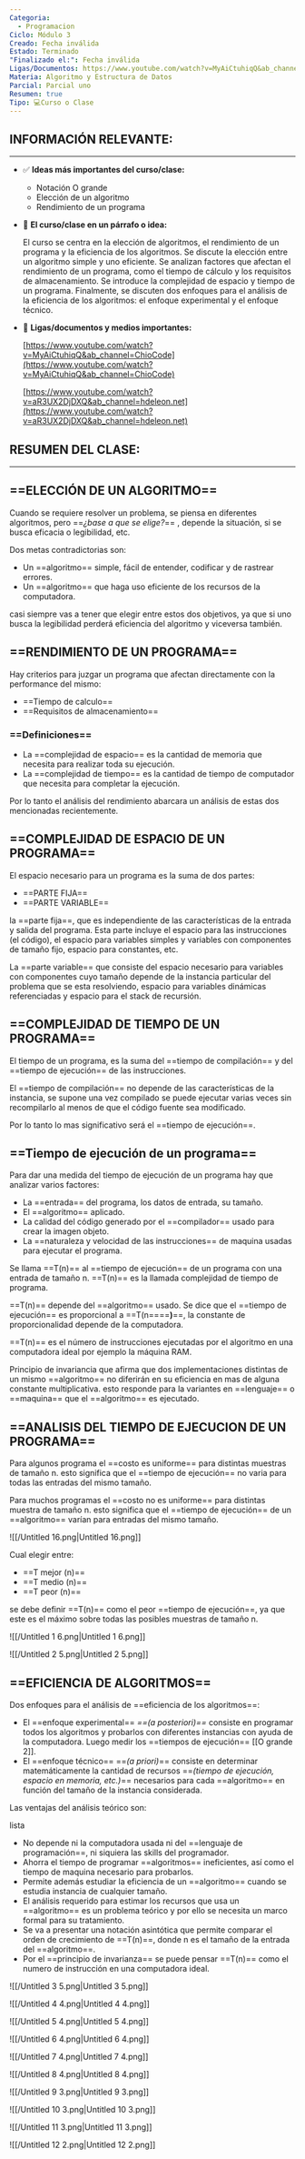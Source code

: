 ```yaml
---
Categoria:
  - Programacion
Ciclo: Módulo 3
Creado: Fecha inválida
Estado: Terminado
"Finalizado el:": Fecha inválida
Ligas/Documentos: https://www.youtube.com/watch?v=MyAiCtuhiqQ&ab_channel=ChioCode
Materia: Algoritmo y Estructura de Datos
Parcial: Parcial uno
Resumen: true
Tipo: 💻Curso o Clase
---
```

## INFORMACIÓN RELEVANTE:

---

- ✅ **Ideas más importantes del curso/clase:**
    - Notación O grande
    - Elección de un algoritmo
    - Rendimiento de un programa
- 📕 **El curso/clase en un párrafo o idea:**
    
    El curso se centra en la elección de algoritmos, el rendimiento de un programa y la eficiencia de los algoritmos. Se discute la elección entre un algoritmo simple y uno eficiente. Se analizan factores que afectan el rendimiento de un programa, como el tiempo de cálculo y los requisitos de almacenamiento. Se introduce la complejidad de espacio y tiempo de un programa. Finalmente, se discuten dos enfoques para el análisis de la eficiencia de los algoritmos: el enfoque experimental y el enfoque técnico.
    
- 📎 **Ligas/documentos y medios importantes:**
    
    [https://www.youtube.com/watch?v=MyAiCtuhiqQ&ab_channel=ChioCode](https://www.youtube.com/watch?v=MyAiCtuhiqQ&ab_channel=ChioCode)
    
    [https://www.youtube.com/watch?v=aR3UX2DjDXQ&ab_channel=hdeleon.net](https://www.youtube.com/watch?v=aR3UX2DjDXQ&ab_channel=hdeleon.net)
    

## RESUMEN DEL CLASE:

---

## ==ELECCIÓN DE UN ALGORITMO==

Cuando se requiere resolver un problema, se piensa en diferentes algoritmos, pero ==_¿base a que se elige?_== , depende la situación, si se busca eficacia o legibilidad, etc.

Dos metas contradictorias son:

- Un ==algoritmo== simple, fácil de entender, codificar y de rastrear errores.
- Un ==algoritmo== que haga uso eficiente de los recursos de la computadora.

casi siempre vas a tener que elegir entre estos dos objetivos, ya que si uno busca la legibilidad perderá eficiencia del algoritmo y viceversa también.

## ==RENDIMIENTO DE UN PROGRAMA==

Hay criterios para juzgar un programa que afectan directamente con la performance del mismo:

- ==Tiempo de calculo==
- ==Requisitos de almacenamiento==

### ==Definiciones==

- La ==complejidad de espacio== es la cantidad de memoria que necesita para realizar toda su ejecución.
- La ==complejidad de tiempo== es la cantidad de tiempo de computador que necesita para completar la ejecución.

Por lo tanto el análisis del rendimiento abarcara un análisis de estas dos mencionadas recientemente.

## ==COMPLEJIDAD DE ESPACIO DE UN PROGRAMA==

El espacio necesario para un programa es la suma de dos partes:

- ==PARTE FIJA==
- ==PARTE VARIABLE==

la ==parte fija==, que es independiente de las características de la entrada y salida del programa. Esta parte incluye el espacio para las instrucciones (el código), el espacio para variables simples y variables con componentes de tamaño fijo, espacio para constantes, etc.

La ==parte variable== que consiste del espacio necesario para variables con componentes cuyo tamaño depende de la instancia particular del problema que se esta resolviendo, espacio para variables dinámicas referenciadas y espacio para el stack de recursión.

## ==COMPLEJIDAD DE TIEMPO DE UN PROGRAMA==

El tiempo de un programa, es la suma del ==tiempo de compilación== y del ==tiempo de ejecución== de las instrucciones.

El ==tiempo de compilación== no depende de las características de la instancia, se supone una vez compilado se puede ejecutar varias veces sin recompilarlo al menos de que el código fuente sea modificado.

Por lo tanto lo mas significativo será el ==tiempo de ejecución==.

## ==Tiempo de ejecución de un programa==

Para dar una medida del tiempo de ejecución de un programa hay que analizar varios factores:

- La ==entrada== del programa, los datos de entrada, su tamaño.
- El ==algoritmo== aplicado.
- La calidad del código generado por el ==compilador== usado para crear la imagen objeto.
- La ==naturaleza y velocidad de las instrucciones== de maquina usadas para ejecutar el programa.

Se llama ==T(n)== al ==tiempo de ejecución== de un programa con una entrada de tamaño n. ==T(n)== es la llamada complejidad de tiempo de programa.

==T(n)== depende del ==algoritmo== usado. Se dice que el ==tiempo de ejecución== es proporcional a ==T(n====**)**==, la constante de proporcionalidad depende de la computadora.

==T(n)== es el número de instrucciones ejecutadas por el algoritmo en una computadora ideal por ejemplo la máquina RAM.

Principio de invariancia que afirma que dos implementaciones distintas de un mismo ==algoritmo== no diferirán en su eficiencia en mas de alguna constante multiplicativa. esto responde para la variantes en ==lenguaje== o ==maquina== que el ==algoritmo== es ejecutado.

## ==ANALISIS DEL TIEMPO DE EJECUCION DE UN PROGRAMA==

Para algunos programa el ==costo es uniforme== para distintas muestras de tamaño n. esto significa que el ==tiempo de ejecución== no varia para todas las entradas del mismo tamaño.

Para muchos programas el ==costo no es uniforme== para distintas muestra de tamaño n. esto significa que el ==tiempo de ejecución== de un ==algoritmo== varían para entradas del mismo tamaño.

![[/Untitled 16.png|Untitled 16.png]]

Cual elegir entre:

- ==T mejor (n)==
- ==T medio (n)==
- ==T peor (n)==

se debe definir ==T(n)== como el peor ==tiempo de ejecución==, ya que este es el máximo sobre todas las posibles muestras de tamaño n.

![[/Untitled 1 6.png|Untitled 1 6.png]]

![[/Untitled 2 5.png|Untitled 2 5.png]]

## ==EFICIENCIA DE ALGORITMOS==

Dos enfoques para el análisis de ==eficiencia de los algoritmos==:

- El ==enfoque experimental== _==(a posteriori)==_ consiste en programar todos los algoritmos y probarlos con diferentes instancias con ayuda de la computadora. Luego medir los ==tiempos de ejecución== [[O grande 2]].
- El ==enfoque técnico== ==_(a priori)_== consiste en determinar matemáticamente la cantidad de recursos ==_(tiempo de ejecución, espacio en memoria, etc.)_== necesarios para cada ==algoritmo== en función del tamaño de la instancia considerada.

Las ventajas del análisis teórico son:

lista

- No depende ni la computadora usada ni del ==lenguaje de programación==, ni siquiera las skills del programador.
- Ahorra el tiempo de programar ==algoritmos== ineficientes, así como el tiempo de maquina necesario para probarlos.
- Permite además estudiar la eficiencia de un ==algoritmo== cuando se estudia instancia de cualquier tamaño.
- El análisis requerido para estimar los recursos que usa un ==algoritmo== es un problema teórico y por ello se necesita un marco formal para su tratamiento.
- Se va a presentar una notación asintótica que permite comparar el orden de crecimiento de ==T(n)==, donde n es el tamaño de la entrada del ==algoritmo==.
- Por el ==principio de invarianza== se puede pensar ==T(n)== como el numero de instrucción en una computadora ideal.

![[/Untitled 3 5.png|Untitled 3 5.png]]

![[/Untitled 4 4.png|Untitled 4 4.png]]

![[/Untitled 5 4.png|Untitled 5 4.png]]

![[/Untitled 6 4.png|Untitled 6 4.png]]

![[/Untitled 7 4.png|Untitled 7 4.png]]

![[/Untitled 8 4.png|Untitled 8 4.png]]

![[/Untitled 9 3.png|Untitled 9 3.png]]

![[/Untitled 10 3.png|Untitled 10 3.png]]

![[/Untitled 11 3.png|Untitled 11 3.png]]

![[/Untitled 12 2.png|Untitled 12 2.png]]